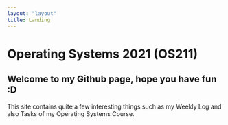 ```yaml
---
layout: "layout"
title: Landing
---
```


# Operating Systems 2021 (OS211)
## Welcome to my Github page, hope you have fun :D

This site contains quite a few interesting things such as my Weekly Log and also Tasks of my Operating Systems Course.


